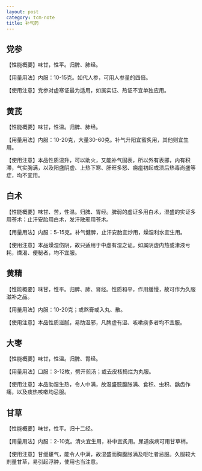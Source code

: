 ```yaml
---
layout: post
category: tcm-note
title: 补气药
---
```


## 党参 ##

【性能概要】味甘，性平。归脾、肺经。

【用量用法】内服：10-15克。如代人参，可用人参量的四倍。

【使用注意】党参对虚寒证最为适用，如属实证、热证不宜单独应用。

## 黄芪 ##

【性能概要】味甘，性温。归脾、肺经。

【用量用法】内服：10-20克，大量30-60克。补气升阳宜蜜炙用，其他则宜生用。

【使用注意】本品性质温升，可以助火，又能补气固表，所以外有表邪，内有积滞，气实胸满，以及阳盛阴虚、上热下寒、肝旺多怒、痈疽初起或溃后热毒尚盛等症，均不宜用。

## 白术 ##

【性能概要】味甘、苦，性温。归脾、胃经。脾弱的虚证多用白术，湿盛的实证多用苍术；止汗安胎用白术，发汗散邪用苍术。

【用量用法】内服：5-15克。补气健脾，止汗安胎宜炒用，燥湿利水宜生用。

【使用注意】本品燥湿伤阴，故只适用于中虚有湿之证。如属阴虚内热或津液亏耗，燥渴、便秘者，均不宜服。

## 黄精 ##

【性能概要】味甘，性平。归脾、肺、肾经。性质和平，作用缓慢，故可作为久服滋补之品。

【用量用法】内服：10-20克；或熬膏或入丸、散。

【使用注意】本品性质滋腻，易助湿邪，凡脾虚有湿、咳嗽痰多者均不宜服。

## 大枣 ##

【性能概要】味甘，性温。归脾、胃经。

【用量用法】口服：3-12枚，劈开煎汤；或去皮核捣烂为丸服。

【使用注意】本品助湿生热，令人中满，故湿盛脘腹胀满、食积、虫积、龋齿作痛，以及痰热咳嗽均忌服。

## 甘草 ##

【性能概要】味甘，性平。归十二经。

【用量用法】内服：2-10克。清火宜生用，补中宜炙用。尿道疾病可用甘草梢。

【使用注意】甘缓壅气，能令人中满，故湿盛而胸腹胀满及呕吐者忌服。久服较大剂量甘草，易引起浮肿，使用也当注意。